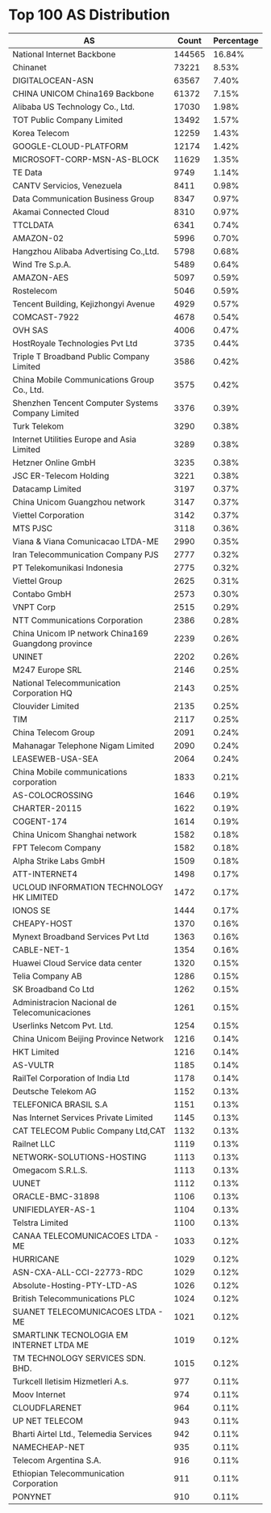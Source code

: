 # Top 100 AS Distribution
| AS | Count | Percentage |
|----|----|----|
| National Internet Backbone | 144565 | 16.84% |
| Chinanet | 73221 | 8.53% |
| DIGITALOCEAN-ASN | 63567 | 7.40% |
| CHINA UNICOM China169 Backbone | 61372 | 7.15% |
| Alibaba US Technology Co., Ltd. | 17030 | 1.98% |
| TOT Public Company Limited | 13492 | 1.57% |
| Korea Telecom | 12259 | 1.43% |
| GOOGLE-CLOUD-PLATFORM | 12174 | 1.42% |
| MICROSOFT-CORP-MSN-AS-BLOCK | 11629 | 1.35% |
| TE Data | 9749 | 1.14% |
| CANTV Servicios, Venezuela | 8411 | 0.98% |
| Data Communication Business Group | 8347 | 0.97% |
| Akamai Connected Cloud | 8310 | 0.97% |
| TTCLDATA | 6341 | 0.74% |
| AMAZON-02 | 5996 | 0.70% |
| Hangzhou Alibaba Advertising Co.,Ltd. | 5798 | 0.68% |
| Wind Tre S.p.A. | 5489 | 0.64% |
| AMAZON-AES | 5097 | 0.59% |
| Rostelecom | 5046 | 0.59% |
| Tencent Building, Kejizhongyi Avenue | 4929 | 0.57% |
| COMCAST-7922 | 4678 | 0.54% |
| OVH SAS | 4006 | 0.47% |
| HostRoyale Technologies Pvt Ltd | 3735 | 0.44% |
| Triple T Broadband Public Company Limited | 3586 | 0.42% |
| China Mobile Communications Group Co., Ltd. | 3575 | 0.42% |
| Shenzhen Tencent Computer Systems Company Limited | 3376 | 0.39% |
| Turk Telekom | 3290 | 0.38% |
| Internet Utilities Europe and Asia Limited | 3289 | 0.38% |
| Hetzner Online GmbH | 3235 | 0.38% |
| JSC ER-Telecom Holding | 3221 | 0.38% |
| Datacamp Limited | 3197 | 0.37% |
| China Unicom Guangzhou network | 3147 | 0.37% |
| Viettel Corporation | 3142 | 0.37% |
| MTS PJSC | 3118 | 0.36% |
| Viana & Viana Comunicacao LTDA-ME | 2990 | 0.35% |
| Iran Telecommunication Company PJS | 2777 | 0.32% |
| PT Telekomunikasi Indonesia | 2775 | 0.32% |
| Viettel Group | 2625 | 0.31% |
| Contabo GmbH | 2573 | 0.30% |
| VNPT Corp | 2515 | 0.29% |
| NTT Communications Corporation | 2386 | 0.28% |
| China Unicom IP network China169 Guangdong province | 2239 | 0.26% |
| UNINET | 2202 | 0.26% |
| M247 Europe SRL | 2146 | 0.25% |
| National Telecommunication Corporation HQ | 2143 | 0.25% |
| Clouvider Limited | 2135 | 0.25% |
| TIM | 2117 | 0.25% |
| China Telecom Group | 2091 | 0.24% |
| Mahanagar Telephone Nigam Limited | 2090 | 0.24% |
| LEASEWEB-USA-SEA | 2064 | 0.24% |
| China Mobile communications corporation | 1833 | 0.21% |
| AS-COLOCROSSING | 1646 | 0.19% |
| CHARTER-20115 | 1622 | 0.19% |
| COGENT-174 | 1614 | 0.19% |
| China Unicom Shanghai network | 1582 | 0.18% |
| FPT Telecom Company | 1582 | 0.18% |
| Alpha Strike Labs GmbH | 1509 | 0.18% |
| ATT-INTERNET4 | 1498 | 0.17% |
| UCLOUD INFORMATION TECHNOLOGY HK LIMITED | 1472 | 0.17% |
| IONOS SE | 1444 | 0.17% |
| CHEAPY-HOST | 1370 | 0.16% |
| Mynext Broadband Services Pvt Ltd | 1363 | 0.16% |
| CABLE-NET-1 | 1354 | 0.16% |
| Huawei Cloud Service data center | 1320 | 0.15% |
| Telia Company AB | 1286 | 0.15% |
| SK Broadband Co Ltd | 1262 | 0.15% |
| Administracion Nacional de Telecomunicaciones | 1261 | 0.15% |
| Userlinks Netcom Pvt. Ltd. | 1254 | 0.15% |
| China Unicom Beijing Province Network | 1216 | 0.14% |
| HKT Limited | 1216 | 0.14% |
| AS-VULTR | 1185 | 0.14% |
| RailTel Corporation of India Ltd | 1178 | 0.14% |
| Deutsche Telekom AG | 1152 | 0.13% |
| TELEFONICA BRASIL S.A | 1151 | 0.13% |
| Nas Internet Services Private Limited | 1145 | 0.13% |
| CAT TELECOM Public Company Ltd,CAT | 1132 | 0.13% |
| Railnet LLC | 1119 | 0.13% |
| NETWORK-SOLUTIONS-HOSTING | 1113 | 0.13% |
| Omegacom S.R.L.S. | 1113 | 0.13% |
| UUNET | 1112 | 0.13% |
| ORACLE-BMC-31898 | 1106 | 0.13% |
| UNIFIEDLAYER-AS-1 | 1104 | 0.13% |
| Telstra Limited | 1100 | 0.13% |
| CANAA TELECOMUNICACOES LTDA - ME | 1033 | 0.12% |
| HURRICANE | 1029 | 0.12% |
| ASN-CXA-ALL-CCI-22773-RDC | 1029 | 0.12% |
| Absolute-Hosting-PTY-LTD-AS | 1026 | 0.12% |
| British Telecommunications PLC | 1024 | 0.12% |
| SUANET TELECOMUNICACOES LTDA - ME | 1021 | 0.12% |
| SMARTLINK TECNOLOGIA EM INTERNET LTDA ME | 1019 | 0.12% |
| TM TECHNOLOGY SERVICES SDN. BHD. | 1015 | 0.12% |
| Turkcell Iletisim Hizmetleri A.s. | 977 | 0.11% |
| Moov Internet | 974 | 0.11% |
| CLOUDFLARENET | 964 | 0.11% |
| UP NET TELECOM | 943 | 0.11% |
| Bharti Airtel Ltd., Telemedia Services | 942 | 0.11% |
| NAMECHEAP-NET | 935 | 0.11% |
| Telecom Argentina S.A. | 916 | 0.11% |
| Ethiopian Telecommunication Corporation | 911 | 0.11% |
| PONYNET | 910 | 0.11% |
